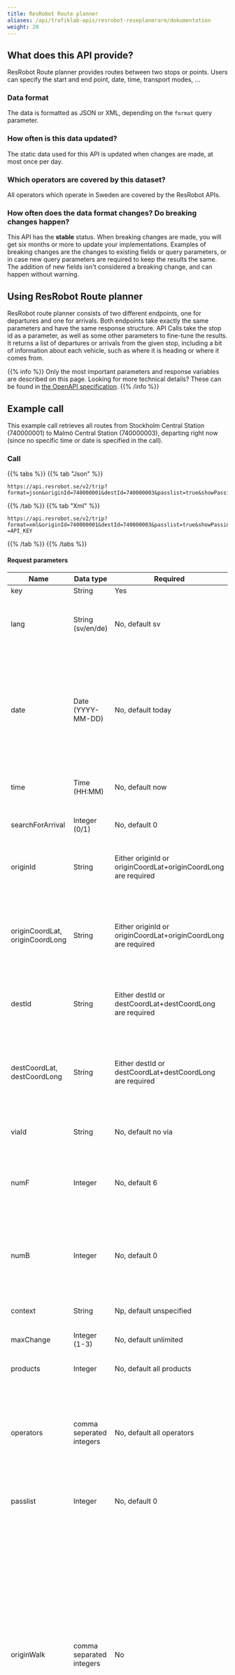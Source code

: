 ```yaml
---
title: ResRobot Route planner
aliases: /api/trafiklab-apis/resrobot-reseplanerare/dokumentation
weight: 20
---
```

## What does this API provide?

ResRobot Route planner provides routes between two stops or points. Users can specify the start and end point, date,
time, transport modes, ...

### Data format

The data is formatted as JSON or XML, depending on the `format` query parameter.

### How often is this data updated?

The static data used for this API is updated when changes are made, at most once per day.

### Which operators are covered by this dataset?

All operators which operate in Sweden are covered by the ResRobot APIs.

### How often does the data format changes? Do breaking changes happen?

This API has the **stable** status. When breaking changes are made, you will get six months or more to update your
implementations. Examples of breaking changes are the changes to existing fields or query parameters, or in case new
query parameters are required to keep the results the same. The addition of new fields isn't considered a breaking
change, and can happen without warning.

## Using ResRobot Route planner

ResRobot route planner consists of two different endpoints, one for departures and one for arrivals. Both endpoints take
exactly the same parameters and have the same response structure. API Calls take the stop id as a parameter, as well as
some other parameters to fine-tune the results. It returns a list of departures or arrivals from the given stop,
including a bit of information about each vehicle, such as where it is heading or where it comes from.

{{% info %}}
Only the most important parameters and response variables are described on this page. Looking for more technical
details? These can be found in [the OpenAPI specification](api-spec.md).
{{% /info %}}

## Example call

This example call retrieves all routes from Stockholm Central Station (740000001) to Malmö Central Station
(740000003), departing right now (since no specific time or date is specified in the call).

### Call
{{% tabs %}} 
{{% tab "Json" %}}
```text
https://api.resrobot.se/v2/trip?format=json&originId=740000001&destId=740000003&passlist=true&showPassingPoints=true&key=API_KEY
```
{{% /tab %}}
{{% tab "Xml" %}}
```text
https://api.resrobot.se/v2/trip?format=xml&originId=740000001&destId=740000003&passlist=true&showPassingPoints=true&key
=API_KEY
```
{{% /tab %}}
{{% /tabs %}} 

#### Request parameters

| **Name**                        | **Data type**            | **Required**                                                   | **Description**                                                                                                                                                                                                                                                                                                                                                                                                                                                                                                                                                                                                                                 |
| ------------------------------- | ------------------------ | -------------------------------------------------------------- | ----------------------------------------------------------------------------------------------------------------------------------------------------------------------------------------------------------------------------------------------------------------------------------------------------------------------------------------------------------------------------------------------------------------------------------------------------------------------------------------------------------------------------------------------------------------------------------------------------------------------------------------------- |
| key                             | String                   | Yes                                                            | Your API key.                                                                                                                                                                                                                                                                                                                                                                                                                                                                                                                                                                                                                                   |
| lang                            | String (sv/en/de)        | No, default sv                                                 | Language to use in the response. Affects both data (names for different transport types) and error messages.                                                                                                                                                                                                                                                                                                                                                                                                                                                                                                                                    |
| date                            | Date (YYYY-MM-DD)        | No, default today                                              | Search on a specific date, specified in YYYY-MM-DD format, e.g. 2021-12-31.<br>You can only search for dates within the timetable period, defined by planningPeriodBegin and planningPeriodEnd which is present in all route-planning responses.                                                                                                                                                                                                                                                                                                                                                                                                |
| time                            | Time (HH:MM)             | No, default now                                                | Search on a specific time, specified in HH:MM format, e.g. 19:06.                                                                                                                                                                                                                                                                                                                                                                                                                                                                                                                                                                               |
| searchForArrival                | Integer (0/1)            | No, default 0                                                  | Search for a latest arrival date/time instead of seraching for a first departure date/time                                                                                                                                                                                                                                                                                                                                                                                                                                                                                                                                                      |
| originId                        | String                   | Either originId or originCoordLat+originCoordLong are required | Stop id to search a route from. Can be obtained from the Stop lookup API, Nearby stops API, or GTFS Sverige 2                                                                                                                                                                                                                                                                                                                                                                                                                                                                                                                                   |
| originCoordLat, originCoordLong | String                   | Either originId or originCoordLat+originCoordLong are required | Coordinates of the origin. ResRobot will calculate walking legs if needed<br>Latitude (WGS84, decimal degree), ex 59.330150<br>Longitude (WGS84, decimal degree), ex 18.056618                                                                                                                                                                                                                                                                                                                                                                                                                                                                  |
| destId                          | String                   | Either destId or destCoordLat+destCoordLong are required       | Stop id to search a route to. Can be obtained from the Stop lookup API, Nearby stops API, or GTFS Sverige 2                                                                                                                                                                                                                                                                                                                                                                                                                                                                                                                                     |
| destCoordLat, destCoordLong     | String                   | Either destId or destCoordLat+destCoordLong are required       | Coordinates of the destination. ResRobot will calculate walking legs if needed<br>Latitude (WGS84, decimal degree), ex 59.330150<br>Longitude (WGS84, decimal degree), ex 18.056618                                                                                                                                                                                                                                                                                                                                                                                                                                                             |
| viaId                           | String                   | No, default no via                                             | Id of an additional stop that should be passed on the way.                                                                                                                                                                                                                                                                                                                                                                                                                                                                                                                                                                                      |
| numF                            | Integer                  | No, default 6                                                  | Number of results to fetch, departing after the specified date/time. The sum of numF and numB should not be more than 6. Ignored when searchForArrival is set to 1.                                                                                                                                                                                                                                                                                                                                                                                                                                                                             |
| numB                            | Integer                  | No, default 0                                                  | Number of results to fetch, departing before the specified date/time. The sum of numF and numB should not be more than 6. Ignored when searchForArrival is set to 1.                                                                                                                                                                                                                                                                                                                                                                                                                                                                            |
| context                         | String                   | Np, default unspecified                                        | Reference for scrolling further up or down from a previous search result.                                                                                                                                                                                                                                                                                                                                                                                                                                                                                                                                                                       |
| maxChange                       | Integer (1-3)            | No, default unlimited                                          | Limits the maximum number of transfers.                                                                                                                                                                                                                                                                                                                                                                                                                                                                                                                                                                                                         |
| products                        | Integer                  | No, default all products                                       | Only include certain traffic modes, see [common request products](common.md)                                                                                                                                                                                                                                                                                                                                                                                                                                                                                                                                                           |
| operators                       | comma seperated integers | No, default all operators                                      | Only include traffic from specified operators. Operators are specified by their id, which can be obtained from GTFS Sverige 2<br>Example: operators=275,287<br>(275=SL, 287=Arlanda Express)                                                                                                                                                                                                                                                                                                                                                                                                                                                    |
| passlist                        | Integer                  | No, default 0                                                  | Set to 1 to include a list of the stops which are passed on the route of a vehicle. 0 to leave the list out of the result.                                                                                                                                                                                                                                                                                                                                                                                                                                                                                                                      |
| originWalk                      | comma separated integers | No                                                             | 4 comma separated values: `allow walks`,`minimum walking distance`,`maximum walking distance`,`walking speed in %`<br>`allow walks`: Set to `1` to allow walks to the first stop. Set to `0` to disable this.<br>`minimum walking distance`,`maximum walking distance`: Minimum and maximum distance in meters, between 0 and 10000.<br>`walking speed in %`: walking speed, relative to the default walking speed of 5km/h + 2 minutes to orient. Between 50 and 150%.<br>Walking between 0 and 1000 meters, at 75% of the normal speed look like this: `originWalk=1,0,1000,75`. To disable walking, `originWalk=0` suffices.                 |
| destWalk                        | comma separated integers | No                                                             | 4 comma separated values: `allow walks`,`minimum walking distance`,`maximum walking distance`,`walking speed in %`<br>`allow walks`: Set to `1` to allow walks from the last stop to the destination. Set to `0` to disable this.<br>`minimum walking distance`,`maximum walking distance`: Minimum and maximum distance in meters, between 0 and 10000.<br>`walking speed in %`: walking speed, relative to the default walking speed of 5km/h + 2 minutes to orient. Between 50 and 150%.<br>Walking between 0 and 1000 meters, at 75% of the normal speed look like this: `destwalk=1,0,1000,75`. To disable walking, `destwalk=0` suffices. |
| format                          | String                   | No, default XML                                                | The response format, json or XML                                                                                                                                                                                                                                                                                                                                                                                                                                                                                                                                                                                                                |

### Response

{{% info %}} Note that an actual response contains more entries and stops - we removed some from this example
response since it's only meant to show the structure of the response. {{% /info %}}

{{% tabs %}} {{% tab "Json" %}}

```javascript
{
  "Trip": [
    {
      "ServiceDays": [
        {
          "planningPeriodBegin": "2020-05-29",
          "planningPeriodEnd": "2020-08-16",
          "sDaysR": "not every day",
          "sDaysI": "2. until 18. Jun 2020 Mo - Fr",
          "sDaysB": "9F3E7800000000000000"
        }
      ],
      "LegList": {
        "Leg": [
          {
            "Origin": {
              "name": "Stockholm Centralstation",
              "type": "ST",
              "id": "740000001",
              "extId": "740000001",
              "lon": 18.058151,
              "lat": 59.330136,
              "routeIdx": 0,
              "time": "11:41:00",
              "date": "2020-06-02"
            },
            "Destination": {
              "name": "Norrköping Centralstation",
              "type": "ST",
              "id": "740000007",
              "extId": "740000007",
              "lon": 16.183343,
              "lat": 58.596625,
              "routeIdx": 6,
              "time": "13:26:00",
              "date": "2020-06-02"
            },
            "Notes": {
              "Note": [
                {
                  "value": "Endast 2 klass",
                  "key": "AA",
                  "type": "A",
                  "priority": 100,
                  "routeIdxFrom": 0,
                  "routeIdxTo": 6
                },
                {
                  "value": "Ej reservering",
                  "key": "AE",
                  "type": "A",
                  "priority": 100,
                  "routeIdxFrom": 0,
                  "routeIdxTo": 2
                },
                {
                  "value": "no WiFi",
                  "key": "SX",
                  "type": "A",
                  "priority": 100,
                  "routeIdxFrom": 0,
                  "routeIdxTo": 6
                },
                {
                  "value": "no A/C",
                  "key": "SY",
                  "type": "A",
                  "priority": 100,
                  "routeIdxFrom": 0,
                  "routeIdxTo": 6
                }
              ]
            },
            "Product": {
              "name": "Regional Tåg 231",
              "num": "231",
              "catCode": "2",
              "catOutS": "JRE",
              "catOutL": "Regional Tåg",
              "operatorCode": "74",
              "operator": "SJ",
              "operatorUrl": "http://www.sj.se"
            },
            "Stops": {
              "Stop": [
                {
                  "name": "Stockholm Centralstation",
                  "id": "740000001",
                  "extId": "740000001",
                  "routeIdx": 0,
                  "lon": 18.058151,
                  "lat": 59.330136,
                  "depTime": "11:41:00",
                  "depDate": "2020-06-02"
                },
                {
                  "name": "Kolmården station (Norrköping kn)",
                  "id": "740001545",
                  "extId": "740001545",
                  "routeIdx": 5,
                  "lon": 16.362597,
                  "lat": 58.675424,
                  "depTime": "13:09:00",
                  "depDate": "2020-06-02",
                  "arrTime": "13:09:00",
                  "arrDate": "2020-06-02"
                },
                {
                  "name": "Norrköping Centralstation",
                  "id": "740000007",
                  "extId": "740000007",
                  "routeIdx": 6,
                  "lon": 16.183343,
                  "lat": 58.596625,
                  "arrTime": "13:26:00",
                  "arrDate": "2020-06-02"
                }
              ]
            },
            "idx": "0",
            "name": "Regional Tåg 231",
            "transportNumber": "231",
            "transportCategory": "JRE",
            "type": "JNY",
            "reachable": true,
            "direction": "Norrköping Centralstation"
          },
          {
            "Origin": {
              "name": "Norrköping Centralstation",
              "type": "ST",
              "id": "740000007",
              "extId": "740000007",
              "lon": 16.183343,
              "lat": 58.596625,
              "routeIdx": 0,
              "time": "13:48:00",
              "date": "2020-06-02"
            },
            "Destination": {
              "name": "Mjölby station",
              "type": "ST",
              "id": "740000180",
              "extId": "740000180",
              "lon": 15.131992,
              "lat": 58.322984,
              "routeIdx": 6,
              "time": "14:35:00",
              "date": "2020-06-02"
            },
            "Notes": {
              "Note": [
                {
                  "value": "Endast 2 klass",
                  "key": "AA",
                  "type": "A",
                  "priority": 100,
                  "routeIdxFrom": 0,
                  "routeIdxTo": 6
                },
                {
                  "value": "Ej reservering",
                  "key": "AE",
                  "type": "A",
                  "priority": 100,
                  "routeIdxFrom": 0,
                  "routeIdxTo": 6
                }
              ]
            },
            "Product": {
              "name": "Länstrafik - Tåg 8739",
              "num": "8739",
              "catCode": "4",
              "catOutS": "JLT",
              "catOutL": "Länstrafik - Tåg",
              "operatorCode": "253",
              "operator": "ÖstgötaTrafiken",
              "operatorUrl": "http://www.ostgotatrafiken.se/"
            },
            "Stops": {
              "Stop": [
                {
                  "name": "Norrköping Centralstation",
                  "id": "740000007",
                  "extId": "740000007",
                  "routeIdx": 0,
                  "lon": 16.183343,
                  "lat": 58.596625,
                  "depTime": "13:48:00",
                  "depDate": "2020-06-02"
                },
                {
                  "name": "Kimstad station (Norrköping kn)",
                  "id": "740068883",
                  "extId": "740068883",
                  "routeIdx": 1,
                  "lon": 15.971764,
                  "lat": 58.546106,
                  "depTime": "13:59:00",
                  "depDate": "2020-06-02",
                  "arrTime": "13:59:00",
                  "arrDate": "2020-06-02"
                },
                {
                  "name": "Mjölby station",
                  "id": "740000180",
                  "extId": "740000180",
                  "routeIdx": 6,
                  "lon": 15.131992,
                  "lat": 58.322984,
                  "arrTime": "14:35:00",
                  "arrDate": "2020-06-02"
                }
              ]
            },
            "idx": "1",
            "name": "Länstrafik - Tåg 8739",
            "transportNumber": "8739",
            "transportCategory": "JLT",
            "type": "JNY",
            "reachable": true,
            "direction": "Motala station"
          },
  ],
  "scrB": "1|OB|MTµ11µ9501µ9341µ9763µ9851µ0µ0µ66133µ9319µ1µ-2147483616µ0µ1µ2|PDHµ60b11222cb3bfeafacd1e38613ce2846|RDµ2062020|RTµ111941",
  "scrF": "1|OF|MTµ11µ9741µ9741µ10003µ10003µ0µ0µ2613µ9631µ8µ-2147482606µ0µ1µ2|PDHµ60b11222cb3bfeafacd1e38613ce2846|RDµ2062020|RTµ111941"
}
    }
    ]
```

{{% /tab %}}

{{% tab "Xml" %}}

```xml
<?xml version="1.0" encoding="UTF-8"?>
<TripList scrB="1|OB|MTµ11µ9501µ9341µ9763µ9851µ0µ0µ66133µ9322µ1µ-2147483616µ0µ1µ2|PDHµ60b11222cb3bfeafacd1e38613ce2846|RDµ2062020|RTµ112220" scrF="1|OF|MTµ11µ9741µ9741µ10003µ10003µ0µ0µ2613µ9631µ8µ-2147482606µ0µ1µ2|PDHµ60b11222cb3bfeafacd1e38613ce2846|RDµ2062020|RTµ112220" xmlns="hafas_rest_v1">
    <Trip idx="0" ctxRecon="T$A=1@O=Stockholm Centralstation@L=740000001@a=128@$A=1@O=Norrköping Centralstation@L=740000007@a=128@$202006021141$202006021326$JRE  231$$1$§T$A=1@O=Norrköping Centralstation@L=740000007@a=128@$A=1@O=Mjölby station@L=740000180@a=128@$202006021348$202006021435$JLT 8739$$1$§T$A=1@O=Mjölby station@L=740000180@a=128@$A=1@O=Tranås station@L=740000041@a=128@$202006021447$202006021508$JLT18839$$1$§T$A=1@O=Tranås station@L=740000041@a=128@$A=1@O=Nässjö Centralstation@L=740000140@a=128@$202006021614$202006021641$JLT27621$$1$§T$A=1@O=Nässjö Centralstation@L=740000140@a=128@$A=1@O=Alvesta station@L=740000004@a=128@$202006021701$202006021753$JLT17619$$1$§T$A=1@O=Alvesta station@L=740000004@a=128@$A=1@O=Malmö Centralstation@L=740000003@a=128@$202006021833$202006022011$JRE 1101$$1$" tripId="C-0" duration="PT8H30M">
        <ServiceDays sDaysR="not every day" sDaysI="2. until 18. Jun 2020 Mo - Fr" sDaysB="9F3E7800000000000000" planningPeriodBegin="2020-05-29" planningPeriodEnd="2020-08-16"/>
        <LegList>
            <Leg type="JNY" idx="0" name="Regional Tåg 231" transportNumber="231" transportCategory="JRE" reachable="true" direction="Norrköping Centralstation">
                <Origin extId="740000001" id="740000001" name="Stockholm Centralstation" type="ST" routeIdx="0" lon="18.058151" lat="59.330136" date="2020-06-02" time="11:41:00"/>
                <Destination extId="740000007" id="740000007" name="Norrköping Centralstation" type="ST" routeIdx="6" lon="16.183343" lat="58.596625" date="2020-06-02" time="13:26:00"/>
                <Notes>
                    <Note routeIdxFrom="0" routeIdxTo="6" key="AA" priority="100" type="A">Endast 2 klass</Note>
                    <Note routeIdxFrom="0" routeIdxTo="2" key="AE" priority="100" type="A">Ej reservering</Note>
                    <Note routeIdxFrom="0" routeIdxTo="6" key="SX" priority="100" type="A">no WiFi</Note>
                    <Note routeIdxFrom="0" routeIdxTo="6" key="SY" priority="100" type="A">no A/C</Note>
                </Notes>
                <Product catCode="2" catOutL="Regional Tåg" catOutS="JRE" name="Regional Tåg 231" num="231" operator="SJ" operatorCode="74" operatorUrl="http://www.sj.se"/>
                <Stops>
                    <Stop depDate="2020-06-02" depTime="11:41:00" routeIdx="0" name="Stockholm Centralstation" id="740000001" extId="740000001" lon="18.058151" lat="59.330136"/>
                    <Stop depDate="2020-06-02" depTime="11:52:00" arrDate="2020-06-02" arrTime="11:52:00" routeIdx="1" name="Flemingsberg station (Huddinge kn)" id="740000031" extId="740000031" lon="17.945678" lat="59.217959"/>
                    <Stop depDate="2020-06-02" depTime="12:03:00" arrDate="2020-06-02" arrTime="12:03:00" routeIdx="2" name="Södertälje Syd station" id="740000055" extId="740000055" lon="17.645367" lat="59.162415"/>
                    <Stop depDate="2020-06-02" depTime="12:19:00" arrDate="2020-06-02" arrTime="12:19:00" routeIdx="3" name="Vagnhärad station (Trosa kn)" id="740000605" extId="740000605" lon="17.496694" lat="58.945739"/>
                    <Stop depDate="2020-06-02" depTime="12:46:00" arrDate="2020-06-02" arrTime="12:46:00" routeIdx="4" name="Nyköping Centralstation" id="740000050" extId="740000050" lon="16.994781" lat="58.755689"/>
                    <Stop depDate="2020-06-02" depTime="13:09:00" arrDate="2020-06-02" arrTime="13:09:00" routeIdx="5" name="Kolmården station (Norrköping kn)" id="740001545" extId="740001545" lon="16.362597" lat="58.675424"/>
                    <Stop arrDate="2020-06-02" arrTime="13:26:00" routeIdx="6" name="Norrköping Centralstation" id="740000007" extId="740000007" lon="16.183343" lat="58.596625"/>
                </Stops>
            </Leg>
            <Leg type="JNY" idx="1" name="Länstrafik - Tåg 8739" transportNumber="8739" transportCategory="JLT" reachable="true" direction="Motala station">
                <Origin extId="740000007" id="740000007" name="Norrköping Centralstation" type="ST" routeIdx="0" lon="16.183343" lat="58.596625" date="2020-06-02" time="13:48:00"/>
                <Destination extId="740000180" id="740000180" name="Mjölby station" type="ST" routeIdx="6" lon="15.131992" lat="58.322984" date="2020-06-02" time="14:35:00"/>
                <Notes>
                    <Note routeIdxFrom="0" routeIdxTo="6" key="AA" priority="100" type="A">Endast 2 klass</Note>
                    <Note routeIdxFrom="0" routeIdxTo="6" key="AE" priority="100" type="A">Ej reservering</Note>
                </Notes>
                <Product catCode="4" catOutL="Länstrafik - Tåg" catOutS="JLT" name="Länstrafik - Tåg 8739" num="8739" operator="ÖstgötaTrafiken" operatorCode="253" operatorUrl="http://www.ostgotatrafiken.se/"/>
                <Stops>
                    <Stop depDate="2020-06-02" depTime="13:48:00" routeIdx="0" name="Norrköping Centralstation" id="740000007" extId="740000007" lon="16.183343" lat="58.596625"/>
                    <Stop depDate="2020-06-02" depTime="13:59:00" arrDate="2020-06-02" arrTime="13:59:00" routeIdx="1" name="Kimstad station (Norrköping kn)" id="740068883" extId="740068883" lon="15.971764" lat="58.546106"/>
                    <Stop depDate="2020-06-02" depTime="14:08:00" arrDate="2020-06-02" arrTime="14:08:00" routeIdx="2" name="Linghem station (Linköping kn)" id="740000849" extId="740000849" lon="15.787188" lat="58.436689"/>
                    <Stop depDate="2020-06-02" depTime="14:16:00" arrDate="2020-06-02" arrTime="14:15:00" routeIdx="3" name="Linköping Centralstation" id="740000009" extId="740000009" lon="15.62496" lat="58.416634"/>
                    <Stop depDate="2020-06-02" depTime="14:22:00" arrDate="2020-06-02" arrTime="14:22:00" routeIdx="4" name="Vikingstad station (Linköping kn)" id="740000868" extId="740000868" lon="15.431971" lat="58.383167"/>
                    <Stop depDate="2020-06-02" depTime="14:28:00" arrDate="2020-06-02" arrTime="14:28:00" routeIdx="5" name="Mantorp station (Mjölby kn)" id="740000616" extId="740000616" lon="15.290732" lat="58.348622"/>
                    <Stop arrDate="2020-06-02" arrTime="14:35:00" routeIdx="6" name="Mjölby station" id="740000180" extId="740000180" lon="15.131992" lat="58.322984"/>
                </Stops>
            </Leg>
            <Leg type="JNY" idx="2" name="Länstrafik - Tåg 18839" transportNumber="18839" transportCategory="JLT" reachable="true" direction="Tranås station">
                <Origin extId="740000180" id="740000180" name="Mjölby station" type="ST" routeIdx="0" lon="15.131992" lat="58.322984" date="2020-06-02" time="14:47:00"/>
                <Destination extId="740000041" id="740000041" name="Tranås station" type="ST" routeIdx="2" lon="14.975022" lat="58.037963" date="2020-06-02" time="15:08:00"/>
                <Notes>
                    <Note routeIdxFrom="0" routeIdxTo="2" key="AA" priority="100" type="A">Endast 2 klass</Note>
                    <Note routeIdxFrom="0" routeIdxTo="2" key="AE" priority="100" type="A">Ej reservering</Note>
                </Notes>
                <Product catCode="4" catOutL="Länstrafik - Tåg" catOutS="JLT" name="Länstrafik - Tåg 18839" num="18839" operator="ÖstgötaTrafiken" operatorCode="253" operatorUrl="http://www.ostgotatrafiken.se/"/>
                <Stops>
                    <Stop depDate="2020-06-02" depTime="14:47:00" routeIdx="0" name="Mjölby station" id="740000180" extId="740000180" lon="15.131992" lat="58.322984"/>
                    <Stop depDate="2020-06-02" depTime="14:56:00" arrDate="2020-06-02" arrTime="14:56:00" routeIdx="1" name="Boxholm station" id="740000015" extId="740000015" lon="15.054145" lat="58.193657"/>
                    <Stop arrDate="2020-06-02" arrTime="15:08:00" routeIdx="2" name="Tranås station" id="740000041" extId="740000041" lon="14.975022" lat="58.037963"/>
                </Stops>
            </Leg>
            <Leg type="JNY" idx="3" name="Länstrafik - Tåg 27621" transportNumber="27621" transportCategory="JLT" reachable="true" direction="Nässjö Centralstation">
                <Origin extId="740000041" id="740000041" name="Tranås station" type="ST" routeIdx="0" lon="14.975022" lat="58.037963" date="2020-06-02" time="16:14:00"/>
                <Destination extId="740000140" id="740000140" name="Nässjö Centralstation" type="ST" routeIdx="2" lon="14.693983" lat="57.652443" date="2020-06-02" time="16:41:00"/>
                <Notes>
                    <Note routeIdxFrom="0" routeIdxTo="2" key="AA" priority="100" type="A">Endast 2 klass</Note>
                    <Note routeIdxFrom="0" routeIdxTo="2" key="AE" priority="100" type="A">Ej reservering</Note>
                </Notes>
                <Product catCode="4" catOutL="Länstrafik - Tåg" catOutS="JLT" name="Länstrafik - Tåg 27621" num="27621" operator="JLT" operatorCode="254" operatorUrl="http://www.jlt.se"/>
                <Stops>
                    <Stop depDate="2020-06-02" depTime="16:14:00" routeIdx="0" name="Tranås station" id="740000041" extId="740000041" lon="14.975022" lat="58.037963"/>
                    <Stop depDate="2020-06-02" depTime="16:28:00" arrDate="2020-06-02" arrTime="16:28:00" routeIdx="1" name="Aneby station" id="740000379" extId="740000379" lon="14.810816" lat="57.836237"/>
                    <Stop arrDate="2020-06-02" arrTime="16:41:00" routeIdx="2" name="Nässjö Centralstation" id="740000140" extId="740000140" lon="14.693983" lat="57.652443"/>
                </Stops>
            </Leg>
            <Leg type="JNY" idx="4" name="Länstrafik - Tåg 17619" transportNumber="17619" transportCategory="JLT" reachable="true" direction="Växjö station">
                <Origin extId="740000140" id="740000140" name="Nässjö Centralstation" type="ST" routeIdx="4" lon="14.693983" lat="57.652443" date="2020-06-02" time="17:01:00"/>
                <Destination extId="740000004" id="740000004" name="Alvesta station" type="ST" routeIdx="10" lon="14.556322" lat="56.898778" date="2020-06-02" time="17:53:00"/>
                <Notes>
                    <Note routeIdxFrom="4" routeIdxTo="10" key="AA" priority="100" type="A">Endast 2 klass</Note>
                    <Note routeIdxFrom="4" routeIdxTo="10" key="AE" priority="100" type="A">Ej reservering</Note>
                </Notes>
                <Product catCode="4" catOutL="Länstrafik - Tåg" catOutS="JLT" name="Länstrafik - Tåg 17619" num="17619" operator="JLT" operatorCode="254" operatorUrl="http://www.jlt.se"/>
                <Stops>
                    <Stop depDate="2020-06-02" depTime="17:01:00" routeIdx="4" name="Nässjö Centralstation" id="740000140" extId="740000140" lon="14.693983" lat="57.652443"/>
                    <Stop depDate="2020-06-02" depTime="17:11:00" arrDate="2020-06-02" arrTime="17:11:00" routeIdx="5" name="Bodafors station (Nässjö kn)" id="740000963" extId="740000963" lon="14.693291" lat="57.504103"/>
                    <Stop depDate="2020-06-02" depTime="17:18:00" arrDate="2020-06-02" arrTime="17:18:00" routeIdx="6" name="Sävsjö station" id="740000078" extId="740000078" lon="14.665308" lat="57.402849"/>
                    <Stop depDate="2020-06-02" depTime="17:25:00" arrDate="2020-06-02" arrTime="17:25:00" routeIdx="7" name="Stockaryd station (Sävsjö kn)" id="740001318" extId="740001318" lon="14.591758" lat="57.313397"/>
                    <Stop depDate="2020-06-02" depTime="17:34:00" arrDate="2020-06-02" arrTime="17:34:00" routeIdx="8" name="Lammhult station (Växjö kn)" id="740037092" extId="740037092" lon="14.585385" lat="57.171035"/>
                    <Stop depDate="2020-06-02" depTime="17:45:00" arrDate="2020-06-02" arrTime="17:45:00" routeIdx="9" name="Moheda station (Alvesta kn)" id="740000122" extId="740000122" lon="14.576863" lat="57.003278"/>
                    <Stop arrDate="2020-06-02" arrTime="17:53:00" routeIdx="10" name="Alvesta station" id="740000004" extId="740000004" lon="14.556322" lat="56.898778"/>
                </Stops>
            </Leg>
            <Leg type="JNY" idx="5" name="Regional Tåg 1101" transportNumber="1101" transportCategory="JRE" reachable="true" direction="Malmö Centralstation">
                <Origin extId="740000004" id="740000004" name="Alvesta station" type="ST" routeIdx="6" lon="14.556322" lat="56.898778" date="2020-06-02" time="18:33:00"/>
                <Destination extId="740000003" id="740000003" name="Malmö Centralstation" type="ST" routeIdx="13" lon="13.00091" lat="55.609456" date="2020-06-02" time="20:11:00"/>
                <Notes>
                    <Note routeIdxFrom="12" routeIdxTo="13" key="AE" priority="100" type="A">Ej reservering</Note>
                    <Note routeIdxFrom="6" routeIdxTo="13" key="AG" priority="100" type="A">Frivillig platsbokning</Note>
                    <Note routeIdxFrom="6" routeIdxTo="13" key="AN" priority="100" type="A">Rullstolslyft</Note>
                </Notes>
                <Product catCode="2" catOutL="Regional Tåg" catOutS="JRE" name="Regional Tåg 1101" num="1101" operator="Öresundståg" operatorCode="300" operatorUrl="http://www.oresundstag.se/"/>
                <Stops>
                    <Stop depDate="2020-06-02" depTime="18:33:00" routeIdx="6" name="Alvesta station" id="740000004" extId="740000004" lon="14.556322" lat="56.898778"/>
                    <Stop depDate="2020-06-02" depTime="18:52:00" arrDate="2020-06-02" arrTime="18:52:00" routeIdx="7" name="Älmhult station" id="740000045" extId="740000045" lon="14.136985" lat="56.551426"/>
                    <Stop depDate="2020-06-02" depTime="19:02:00" arrDate="2020-06-02" arrTime="19:02:00" routeIdx="8" name="Osby station" id="740000295" extId="740000295" lon="13.994254" lat="56.379948"/>
                    <Stop depDate="2020-06-02" depTime="19:22:00" arrDate="2020-06-02" arrTime="19:18:00" routeIdx="9" name="Hässleholm Centralstation" id="740000006" extId="740000006" lon="13.763141" lat="56.157762"/>
                    <Stop depDate="2020-06-02" depTime="19:36:00" arrDate="2020-06-02" arrTime="19:35:00" routeIdx="10" name="Höör station" id="740000185" extId="740000185" lon="13.541395" lat="55.937023"/>
                    <Stop depDate="2020-06-02" depTime="19:46:00" arrDate="2020-06-02" arrTime="19:45:00" routeIdx="11" name="Eslöv station" id="740000260" extId="740000260" lon="13.305491" lat="55.837719"/>
                    <Stop depDate="2020-06-02" depTime="19:58:00" arrDate="2020-06-02" arrTime="19:56:00" routeIdx="12" name="Lund Centralstation" id="740000120" extId="740000120" lon="13.186897" lat="55.708094"/>
                    <Stop arrDate="2020-06-02" arrTime="20:11:00" routeIdx="13" name="Malmö Centralstation" id="740000003" extId="740000003" lon="13.00091" lat="55.609456"/>
                </Stops>
            </Leg>
        </LegList>
    </Trip>
    <Trip idx="1" ctxRecon="T$A=1@O=Stockholm Centralstation@L=740000001@a=128@$A=1@O=Norrköping Centralstation@L=740000007@a=128@$202006021141$202006021326$JRE  231$$1$§T$A=1@O=Norrköping Centralstation@L=740000007@a=128@$A=1@O=Linköping Centralstation@L=740000009@a=128@$202006021348$202006021415$JLT 8739$$1$§T$A=1@O=Linköping Centralstation@L=740000009@a=128@$A=1@O=Kalmar Centralstation@L=740000020@a=128@$202006021426$202006021738$JBL 8561$$1$§T$A=1@O=Kalmar Centralstation@L=740000020@a=128@$A=1@O=Malmö Centralstation@L=740000003@a=128@$202006021800$202006022111$JRE 1107$$1$" tripId="C-1" duration="PT9H30M">
        <ServiceDays sDaysR="not every day" sDaysI="2. until 18. Jun 2020 Mo - Fr" sDaysB="9F3E7800000000000000" planningPeriodBegin="2020-05-29" planningPeriodEnd="2020-08-16"/>
        <LegList>
            <Leg type="JNY" idx="0" name="Regional Tåg 231" transportNumber="231" transportCategory="JRE" reachable="true" direction="Norrköping Centralstation">
                <Origin extId="740000001" id="740000001" name="Stockholm Centralstation" type="ST" routeIdx="0" lon="18.058151" lat="59.330136" date="2020-06-02" time="11:41:00"/>
                <Destination extId="740000007" id="740000007" name="Norrköping Centralstation" type="ST" routeIdx="6" lon="16.183343" lat="58.596625" date="2020-06-02" time="13:26:00"/>
                <Notes>
                    <Note routeIdxFrom="0" routeIdxTo="6" key="AA" priority="100" type="A">Endast 2 klass</Note>
                    <Note routeIdxFrom="0" routeIdxTo="2" key="AE" priority="100" type="A">Ej reservering</Note>
                    <Note routeIdxFrom="0" routeIdxTo="6" key="SX" priority="100" type="A">no WiFi</Note>
                    <Note routeIdxFrom="0" routeIdxTo="6" key="SY" priority="100" type="A">no A/C</Note>
                </Notes>
                <Product catCode="2" catOutL="Regional Tåg" catOutS="JRE" name="Regional Tåg 231" num="231" operator="SJ" operatorCode="74" operatorUrl="http://www.sj.se"/>
                <Stops>
                    <Stop depDate="2020-06-02" depTime="11:41:00" routeIdx="0" name="Stockholm Centralstation" id="740000001" extId="740000001" lon="18.058151" lat="59.330136"/>
                    <Stop depDate="2020-06-02" depTime="11:52:00" arrDate="2020-06-02" arrTime="11:52:00" routeIdx="1" name="Flemingsberg station (Huddinge kn)" id="740000031" extId="740000031" lon="17.945678" lat="59.217959"/>
                    <Stop depDate="2020-06-02" depTime="12:03:00" arrDate="2020-06-02" arrTime="12:03:00" routeIdx="2" name="Södertälje Syd station" id="740000055" extId="740000055" lon="17.645367" lat="59.162415"/>
                    <Stop depDate="2020-06-02" depTime="12:19:00" arrDate="2020-06-02" arrTime="12:19:00" routeIdx="3" name="Vagnhärad station (Trosa kn)" id="740000605" extId="740000605" lon="17.496694" lat="58.945739"/>
                    <Stop depDate="2020-06-02" depTime="12:46:00" arrDate="2020-06-02" arrTime="12:46:00" routeIdx="4" name="Nyköping Centralstation" id="740000050" extId="740000050" lon="16.994781" lat="58.755689"/>
                    <Stop depDate="2020-06-02" depTime="13:09:00" arrDate="2020-06-02" arrTime="13:09:00" routeIdx="5" name="Kolmården station (Norrköping kn)" id="740001545" extId="740001545" lon="16.362597" lat="58.675424"/>
                    <Stop arrDate="2020-06-02" arrTime="13:26:00" routeIdx="6" name="Norrköping Centralstation" id="740000007" extId="740000007" lon="16.183343" lat="58.596625"/>
                </Stops>
            </Leg>
            <Leg type="JNY" idx="1" name="Länstrafik - Tåg 8739" transportNumber="8739" transportCategory="JLT" reachable="true" direction="Motala station">
                <Origin extId="740000007" id="740000007" name="Norrköping Centralstation" type="ST" routeIdx="0" lon="16.183343" lat="58.596625" date="2020-06-02" time="13:48:00"/>
                <Destination extId="740000009" id="740000009" name="Linköping Centralstation" type="ST" routeIdx="3" lon="15.62496" lat="58.416634" date="2020-06-02" time="14:15:00"/>
                <Notes>
                    <Note routeIdxFrom="0" routeIdxTo="3" key="AA" priority="100" type="A">Endast 2 klass</Note>
                    <Note routeIdxFrom="0" routeIdxTo="3" key="AE" priority="100" type="A">Ej reservering</Note>
                </Notes>
                <Product catCode="4" catOutL="Länstrafik - Tåg" catOutS="JLT" name="Länstrafik - Tåg 8739" num="8739" operator="ÖstgötaTrafiken" operatorCode="253" operatorUrl="http://www.ostgotatrafiken.se/"/>
                <Stops>
                    <Stop depDate="2020-06-02" depTime="13:48:00" routeIdx="0" name="Norrköping Centralstation" id="740000007" extId="740000007" lon="16.183343" lat="58.596625"/>
                    <Stop depDate="2020-06-02" depTime="13:59:00" arrDate="2020-06-02" arrTime="13:59:00" routeIdx="1" name="Kimstad station (Norrköping kn)" id="740068883" extId="740068883" lon="15.971764" lat="58.546106"/>
                    <Stop depDate="2020-06-02" depTime="14:08:00" arrDate="2020-06-02" arrTime="14:08:00" routeIdx="2" name="Linghem station (Linköping kn)" id="740000849" extId="740000849" lon="15.787188" lat="58.436689"/>
                    <Stop arrDate="2020-06-02" arrTime="14:15:00" routeIdx="3" name="Linköping Centralstation" id="740000009" extId="740000009" lon="15.62496" lat="58.416634"/>
                </Stops>
            </Leg>
            <Leg type="JNY" idx="2" name="Tåg 8561" transportNumber="8561" transportCategory="JBL" reachable="true" direction="Kalmar Centralstation">
                <Origin extId="740000009" id="740000009" name="Linköping Centralstation" type="ST" routeIdx="0" lon="15.62496" lat="58.416634" date="2020-06-02" time="14:26:00"/>
                <Destination extId="740000020" id="740000020" name="Kalmar Centralstation" type="ST" routeIdx="10" lon="16.360071" lat="56.661283" date="2020-06-02" time="17:38:00"/>
                <Notes>
                    <Note routeIdxFrom="0" routeIdxTo="10" key="AG" priority="100" type="A">Frivillig platsbokning</Note>
                </Notes>
                <Product catCode="2" catOutL="Tåg" catOutS="JBL" name="Tåg 8561" num="8561" operator="Kustpilen" operatorCode="653" operatorUrl="https://klt.se/"/>
                <Stops>
                    <Stop depDate="2020-06-02" depTime="14:26:00" routeIdx="0" name="Linköping Centralstation" id="740000009" extId="740000009" lon="15.62496" lat="58.416634"/>
                    <Stop depDate="2020-06-02" depTime="14:30:00" routeIdx="1" name="Tannefors station (Linköping kn)" id="740001336" extId="740001336" lon="15.659236" lat="58.400471"/>
                    <Stop depDate="2020-06-02" depTime="15:02:00" arrDate="2020-06-02" arrTime="15:01:00" routeIdx="2" name="Rimforsa station (Kinda kn)" id="740000365" extId="740000365" lon="15.6817" lat="58.13555"/>
                    <Stop depDate="2020-06-02" depTime="15:19:00" arrDate="2020-06-02" arrTime="15:19:00" routeIdx="3" name="Kisa station (Kinda kn)" id="740000344" extId="740000344" lon="15.633805" lat="57.985386"/>
                    <Stop depDate="2020-06-02" depTime="15:46:00" arrDate="2020-06-02" arrTime="15:46:00" routeIdx="4" name="Astrid Lindgrens Värld station (Vimmerby kn)" id="740001013" extId="740001013" lon="15.842535" lat="57.674997"/>
                    <Stop depDate="2020-06-02" depTime="15:48:00" arrDate="2020-06-02" arrTime="15:48:00" routeIdx="5" name="Vimmerby station" id="740000351" extId="740000351" lon="15.858266" lat="57.663158"/>
                    <Stop depDate="2020-06-02" depTime="16:04:00" arrDate="2020-06-02" arrTime="16:04:00" routeIdx="6" name="Hultsfred station" id="740000348" extId="740000348" lon="15.846742" lat="57.486754"/>
                    <Stop depDate="2020-06-02" depTime="16:35:00" arrDate="2020-06-02" arrTime="16:30:00" routeIdx="7" name="Berga station (Högsby kn)" id="740000500" extId="740000500" lon="16.032711" lat="57.21634"/>
                    <Stop depDate="2020-06-02" depTime="16:40:00" arrDate="2020-06-02" arrTime="16:40:00" routeIdx="8" name="Högsby station" id="740000923" extId="740000923" lon="16.027812" lat="57.165749"/>
                    <Stop depDate="2020-06-02" depTime="17:05:00" arrDate="2020-06-02" arrTime="17:02:00" routeIdx="9" name="Blomstermåla station (Mönsterås kn)" id="740001000" extId="740001000" lon="16.332627" lat="56.980598"/>
                    <Stop arrDate="2020-06-02" arrTime="17:38:00" routeIdx="10" name="Kalmar Centralstation" id="740000020" extId="740000020" lon="16.360071" lat="56.661283"/>
                </Stops>
            </Leg>
            <Leg type="JNY" idx="3" name="Regional Tåg 1107" transportNumber="1107" transportCategory="JRE" reachable="true" direction="Malmö Centralstation">
                <Origin extId="740000020" id="740000020" name="Kalmar Centralstation" type="ST" routeIdx="0" lon="16.360071" lat="56.661283" date="2020-06-02" time="18:00:00"/>
                <Destination extId="740000003" id="740000003" name="Malmö Centralstation" type="ST" routeIdx="13" lon="13.00091" lat="55.609456" date="2020-06-02" time="21:11:00"/>
                <Notes>
                    <Note routeIdxFrom="5" routeIdxTo="6" key="AE" priority="100" type="A">Ej reservering</Note>
                    <Note routeIdxFrom="12" routeIdxTo="13" key="AE" priority="100" type="A">Ej reservering</Note>
                    <Note routeIdxFrom="0" routeIdxTo="13" key="AG" priority="100" type="A">Frivillig platsbokning</Note>
                    <Note routeIdxFrom="0" routeIdxTo="13" key="AN" priority="100" type="A">Rullstolslyft</Note>
                </Notes>
                <Product catCode="2" catOutL="Regional Tåg" catOutS="JRE" name="Regional Tåg 1107" num="1107" operator="Öresundståg" operatorCode="300" operatorUrl="http://www.oresundstag.se/"/>
                <Stops>
                    <Stop depDate="2020-06-02" depTime="18:00:00" routeIdx="0" name="Kalmar Centralstation" id="740000020" extId="740000020" lon="16.360071" lat="56.661283"/>
                    <Stop depDate="2020-06-02" depTime="18:15:00" arrDate="2020-06-02" arrTime="18:15:00" routeIdx="1" name="Nybro station" id="740000189" extId="740000189" lon="15.909172" lat="56.742357"/>
                    <Stop depDate="2020-06-02" depTime="18:30:00" arrDate="2020-06-02" arrTime="18:29:00" routeIdx="2" name="Emmaboda station" id="740000096" extId="740000096" lon="15.535895" lat="56.62957"/>
                    <Stop depDate="2020-06-02" depTime="18:43:00" arrDate="2020-06-02" arrTime="18:43:00" routeIdx="3" name="Lessebo station" id="740000235" extId="740000235" lon="15.259045" lat="56.749531"/>
                    <Stop depDate="2020-06-02" depTime="18:49:00" arrDate="2020-06-02" arrTime="18:49:00" routeIdx="4" name="Hovmantorp station (Lessebo kn)" id="740000511" extId="740000511" lon="15.140666" lat="56.785838"/>
                    <Stop depDate="2020-06-02" depTime="19:10:00" arrDate="2020-06-02" arrTime="19:04:00" routeIdx="5" name="Växjö station" id="740000250" extId="740000250" lon="14.803625" lat="56.876845"/>
                    <Stop depDate="2020-06-02" depTime="19:33:00" arrDate="2020-06-02" arrTime="19:20:00" routeIdx="6" name="Alvesta station" id="740000004" extId="740000004" lon="14.556322" lat="56.898778"/>
                    <Stop depDate="2020-06-02" depTime="19:52:00" arrDate="2020-06-02" arrTime="19:52:00" routeIdx="7" name="Älmhult station" id="740000045" extId="740000045" lon="14.136985" lat="56.551426"/>
                    <Stop depDate="2020-06-02" depTime="20:02:00" arrDate="2020-06-02" arrTime="20:02:00" routeIdx="8" name="Osby station" id="740000295" extId="740000295" lon="13.994254" lat="56.379948"/>
                    <Stop depDate="2020-06-02" depTime="20:22:00" arrDate="2020-06-02" arrTime="20:18:00" routeIdx="9" name="Hässleholm Centralstation" id="740000006" extId="740000006" lon="13.763141" lat="56.157762"/>
                    <Stop depDate="2020-06-02" depTime="20:36:00" arrDate="2020-06-02" arrTime="20:35:00" routeIdx="10" name="Höör station" id="740000185" extId="740000185" lon="13.541395" lat="55.937023"/>
                    <Stop depDate="2020-06-02" depTime="20:46:00" arrDate="2020-06-02" arrTime="20:45:00" routeIdx="11" name="Eslöv station" id="740000260" extId="740000260" lon="13.305491" lat="55.837719"/>
                    <Stop depDate="2020-06-02" depTime="20:58:00" arrDate="2020-06-02" arrTime="20:56:00" routeIdx="12" name="Lund Centralstation" id="740000120" extId="740000120" lon="13.186897" lat="55.708094"/>
                    <Stop arrDate="2020-06-02" arrTime="21:11:00" routeIdx="13" name="Malmö Centralstation" id="740000003" extId="740000003" lon="13.00091" lat="55.609456"/>
                </Stops>
            </Leg>
        </LegList>
    </Trip>
</TripList>
```

{{% /tab %}} {{% /tabs %}}

#### Response data fields

| **Name**                         | **Data type**     | **Description**                                                                                                                                                                                                                                                                                      |
| -------------------------------- | ----------------- | ---------------------------------------------------------------------------------------------------------------------------------------------------------------------------------------------------------------------------------------------------------------------------------------------------- |
| TripList                         | Trip\[\]          | Root element, contains the results as well as some meta-data.                                                                                                                                                                                                                                        |
| TripList.scrF                    | String            | Use this value as context in a new query to get later results. Only present if there are more results within the next 24 hours.                                                                                                                                                                      |
| TripList.scrB                    | String            | Use this value as context in a new query to get earlier results. Only present if there are more results within the previous 24 hours.                                                                                                                                                                |
| Trip.duration                    | ISO8601 duration  | Total travel time in ISO8601 format<br>Example: PT9H32M                                                                                                                                                                                                                                              |
| Servicedays                      | Object            | Information about the days on which day this trip is executed                                                                                                                                                                                                                                        |
| Servicedays.planningPeriodBegin  | YYYY-MM-DD        | Start of the actual timetable period, moves forward weekly                                                                                                                                                                                                                                           |
| Servicedays.planningPeriodEnd    | YYYY-MM-DD        | End of the actual timetable period, changes about 4 times every year                                                                                                                                                                                                                                 |
| Servicedays.sDaysB               | String            | Binary code describing if there is traffic on each day in the timetable period. The bits are respresented in a hexadecimal string<br>Example: sDaysB=“FFFFE7FFFFFF”<br>Might end in a long series of zeroes in case there is no information for the given trip near the end of the timetable period. |
| Servicedays.sDaysI               | String            | Automatic attempt to describe days on which this trip isn’t executed, in the chosen language<br>E.g. `utom 19. jun; och 18. jun`. Not included if this trip is executed daily.                                                                                                                       |
| Servicedays.sDaysR               | String            | Automatic attempt to describe days on which this trip is executed, in the chosen language<br>E.g. `Every day`, `Not every day`, `On fridays`                                                                                                                                                         |
| LegList                          | Leg\[\]           | List of Legs                                                                                                                                                                                                                                                                                         |
| Leg                              | Object            | Part of the journey, for example travelling with 1 vehicle, walking to or from a stop, or making a transfer.<br>For transfers or walks, only duration and distance are available.                                                                                                                    |
| Leg.category                     | String            | Category type                                                                                                                                                                                                                                                                                        |
| Leg.number                       | Integer           | See product.num                                                                                                                                                                                                                                                                                      |
| Leg.name                         | String            | See product.name                                                                                                                                                                                                                                                                                     |
| Leg.direction                    | String            | Name of the last stop on the vehicle’s trip                                                                                                                                                                                                                                                          |
| Leg.type                         | String            | `JNY` for public transport. `TRSF` for transfers where the traveller has to walk between stations or where the traveller has to wait for more than 15 minutes. `WALK` for walks to the first stop and from the last stop.                                                                            |
| Leg.dist                         | Integer           | Distance of this leg in meter. Relevant när type=WALK eller type=BIKE.                                                                                                                                                                                                                               |
| Leg.Origin                       | Origin            | Information about the departure stop                                                                                                                                                                                                                                                                 |
| Leg.Destination                  | Origin            | Information about the destination stop                                                                                                                                                                                                                                                               |
| Origin.name                      | String            | Name of the departure stop                                                                                                                                                                                                                                                                           |
| Origin.type                      | String            | `ST` for stop.                                                                                                                                                                                                                                                                                       |
| Origin.date                      | Date (YYYY-MM-DD) | Departure date in in YYYY-MM-DD format, e.g. 2021-12-31.                                                                                                                                                                                                                                             |
| Origin.time                      | Time (HH:MM)      | Departure time in HH:MM format, e.g. 19:06.                                                                                                                                                                                                                                                          |
| Origin.lat, Origin.lon           | String            | Latitude and Longitude (WGS84, decimal degree) of the departure stop, e.g. 59.293611 and 18.083056                                                                                                                                                                                                   |
| Origin.id                        | String            | Internal stop id of the departure stop, do not use                                                                                                                                                                                                                                                   |
| Origin.extId                     | String            | Id of the departure stop                                                                                                                                                                                                                                                                             |
| Destination.name                 | String            | Name of the arrival stop                                                                                                                                                                                                                                                                             |
| Destination.type                 | String            | `ST` for stop.                                                                                                                                                                                                                                                                                       |
| Destination.date                 | Date (YYYY-MM-DD) | Arrival date in in YYYY-MM-DD format, e.g. 2021-12-31.                                                                                                                                                                                                                                               |
| Destination.time                 | Time (HH:MM)      | Arrival time in HH:MM format, e.g. 19:06.                                                                                                                                                                                                                                                            |
| Destination.lat, Destination.lon | String            | Latitude and Longitude (WGS84, decimal degree) of the destination stop, e.g. 59.293611 and 18.083056                                                                                                                                                                                                 |
| Destination.id                   | String            | Internal stop id of the destination stop, do not use                                                                                                                                                                                                                                                 |
| Destination.extId                | String            | Id of the destination stop                                                                                                                                                                                                                                                                           |
| Notes                            | Note\[\]          | A list of notes for a leg                                                                                                                                                                                                                                                                            |
| Note.value                       | String            | Text note containing additional information for (a part of) this leg                                                                                                                                                                                                                                 |
| Note.routeIdxFrom                | Integer           | Index of the stop at the start of the stretch to which this note applies                                                                                                                                                                                                                             |
| Note.routeIdxTo                  | Integer           | Index of the stop at the end of the stretch to which this note applies                                                                                                                                                                                                                               |
| Product                          | Product           | See [common data types](common.md)                                                                                                                                                                                                       |
| Stops                            | Stop\[\]          | The intermediate stops that this vehicle passes on during this leg                                                                                                                                                                                                                                   |
| Stop.name                        | String            | Name of the departure stop                                                                                                                                                                                                                                                                           |
| Stop.type                        | String            | `ST` for stop.                                                                                                                                                                                                                                                                                       |
| Stop.depDate                     | Date (YYYY-MM-DD) | Departure date in in YYYY-MM-DD format, e.g. 2021-12-31.                                                                                                                                                                                                                                             |
| Stop.arrDate                     | Date (YYYY-MM-DD) | Arrival date in in YYYY-MM-DD format, e.g. 2021-12-31.                                                                                                                                                                                                                                               |
| Stop.depTime                     | Time (HH:MM)      | Departure time in HH:MM format, e.g. 19:06.                                                                                                                                                                                                                                                          |
| Stop.arrTime                     | Time (HH:MM)      | Arrival time in HH:MM format, e.g. 19:06.                                                                                                                                                                                                                                                            |
| Stop.lat, Stop.lon               | String            | Latitude and Longitude (WGS84, decimal degree) of the departure stop, e.g. 59.293611 and 18.083056                                                                                                                                                                                                   |
| Stop.id                          | String            | Internal stop id of the stop, do not use                                                                                                                                                                                                                                                             |
| Stop.extId                       | String            | Id of the stop                                                                                                                                                                                                                                                                                       |
| Stop.routeIdx                    | Integer           | Zero-based index of the intermediate stop, for use with for example routeIdxFrom and routeIdsTo                                                                                                                                                                                                      |